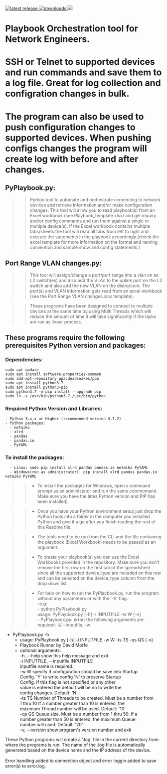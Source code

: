 <a href="https://pypi.org/project/PyPlaybook">
  <img src="https://img.shields.io/pypi/v/pyplaybook.svg" alt="latest release" />
</a>

<a href="https://pepy.tech/project/pyplaybook">
  <img src="https://static.pepy.tech/badge/pyplaybook" alt="downloads" />
</a>

<a href="https://travis-ci.com/github/dmorfe/playbook_orchestration">
  <img src="https://app.travis-ci.com/dmorfe/playbook_orchestration.svg?branch=master&status=passed" />
</a>

# Playbook Orchestration tool for Network Engineers.
# SSH or Telnet to supported devices and run commands and save them to a log file. Great for log collection and configration changes in bulk.
# The program can also be used to push configuration changes to supported devices. When pushing configs changes the program will create log with before and after changes.

## PyPlaybook.py:
>> Python tool to automate and orchestrate connecting to network devices and retrieve information and/or make configuration changes.
This tool will allow you to read playbook(s) from an Excel workbook (see Playbook_template.xlsx) and get inquiry and/or config commands and run them against a single or multiple device(s). If the Excel workbook contains multiple tabs/sheets the tool will read all tabs from left to right and execute the statements in the playbook accordingly.(check the excel template for more information on the format and naming convention and sample show and config statements.)

## Port Range VLAN changes.py:
>> This tool will assign/change a port/port range into a vlan on an L2 switch(es) and also add the VLAn to the uplink port on the L2 switch and also add the new VLAN on the distro/core.
The port(s) and VLAN information gets read from an excel workbook (see the Port Range VLAN changes.xlsx template).

>> These programs have been designed to connect to multiple devices at the same time by using Multi Threads which will reduce the amount of time it will take significantly if the tasks are ran as linear process.

## These programs require the following prerequisites Python version and packages:
  ### Dependencies:
    sudo apt update
    sudo apt install software-properties-common
    sudo add-apt-repository ppa:deadsnakes/ppa
    sudo apt install python3.7
    sudo apt install python3-pip
    sudo python3.7 -m pip install --upgrade pip
    sudo ln -s /usr/bin/python3.7 /usr/bin/python

  ### Required Python Version and Libraries:
    - Python 3.x.x or Higher (recommended version 3.7.2)
    - Python packages:
      - netmiko
      - xlrd
      - pandas
      - pandas.io
      - PyYAML

### To install the packages:
      - Linux: sudo pip install xlrd pandas pandas.io netmiko PyYAML
      - Windows(run as administrator): pip install xlrd pandas pandas.io netmiko PyYAML
  
>> - To install the packages for Windows, open a command prompt as an administator and run the same commomand. Make sure you have the lates Python version and PIP has been installed)

>> - Once you have your Python environment setup just drop the Python tools into a folder in the computer you installed Python and give it a go after you finish reading the rest of this Readme file.

>> - The tools need to be run from the CLI and the file containing the playbook (Excel Workbook) needs to be passed as an argument.

>> - To create your playbook(s) you can use the Excel Workbooks provided in the repository. Make sure you don't remove the first row on the first tab of the spreadsheet since all the supported device_type are included on this row and can be selected on the device_type column from the drop down list.

>> - For help on how to run the PyPlaybook.py, run the program without any parameters or with the '-h' flag.<br>
>>    -e.g:<br>
      - python PyPlaybook.py<br>
        usage: PyPlaybook.py [-h] -i INPUTFILE -w W [-v]<br>
      - PyPlaybook.py: error: the following arguments are required: -i/--inputfile, -w<br>
    
  - PyPlaybook.py -h
    - usage: PyPlaybook.py [-h] -i INPUTFILE -w W -ts TS -qs QS [-v]<br>
    - Playbook Runner by David Morfe<br>
    - optional arguments:<br>
    -h, --help            show this help message and exit<br>
    -i INPUTFILE, --inputfile INPUTFILE<br>
                          inputfile name is required.<br>
    -w W                  specify if configuration should be save into Startup<br>
                          Config. 'Y' to write config 'N' to preserve Startup<br>
                          Config. If this flag is not specified or any other<br>
                          value is entered the default will be no to write the<br>
                          config changes. Default: 'N'<br>
    -ts TS                Number of Threads to be created. Must be a number from<br>
                          1 thru 10 If a number greater than 10 is entered, the<br>
                          maximum Thread number will be used. Default: '10'<br>
    -qs QS                Queue size. Must be a number from 1 thru 50. If a<br>
                          number greater than 50 is entered, the maximum Queue<br>
                          number will used. Default: '20'<br>
    -v, --version         show program's version number and exit<br>

These Python programs will create a '.log' file in the current directory from where the programs is run. The name of the .log file is automatically generated based on the device name and the IP address of the device.<br>
<br>
Error handling added to connection object and error loggin added to save error(s) to error.log.<br>
